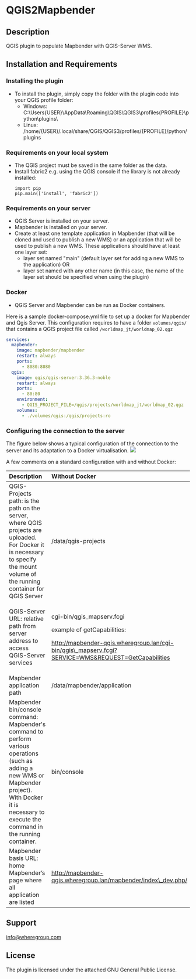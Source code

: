 # QGIS2Mapbender

## Description
QGIS plugin to populate Mapbender with QGIS-Server WMS.

## Installation and Requirements
### Installing the plugin
- To install the plugin, simply copy the folder with the plugin code into your QGIS profile folder:
  - Windows: C:\Users{USER}\AppData\Roaming\QGIS\QGIS3\profiles\{PROFILE}\python\plugins\
  - Linux: /home/{USER}/.local/share/QGIS/QGIS3/profiles/{PROFILE}/python/plugins

### Requirements on your local system
- The QGIS project must be saved in the same folder as the data.
- Install fabric2 e.g. using the QGIS console if the library is not already installed:
  ```
  import pip
  pip.main(['install', 'fabric2'])
  ```
### Requirements on your server
- QGIS Server is installed on your server.
- Mapbender is installed on your server.
- Create at least one template application in Mapbender (that will be cloned and used to publish a new WMS) or an application that will be used to publish a new WMS. These applications should have at least one layer set: 
  - layer set named "main" (default layer set for adding a new WMS to the application) OR 
  - layer set named with any other name (in this case, the name of the layer set should be specified when using the plugin)

### Docker
- QGIS Server and Mapbender can be run as Docker containers.

Here is a sample docker-compose.yml file to set up a docker for Mapbender and Qgis Server.
This configuration requires to have a folder `volumes/qgis/` that contains a QGIS project file called `/worldmap_jt/worldmap_02.qgz`

```yaml
services:
  mapbender:
    image: mapbender/mapbender
    restart: always
    ports:
      - 8080:8080
  qgis:
    image: qgis/qgis-server:3.36.3-noble
    restart: always
    ports:
      - 80:80
    environment:
      - QGIS_PROJECT_FILE=/qgis/projects/worldmap_jt/worldmap_02.qgz
    volumes:
      - ./volumes/qgis:/qgis/projects:ro
```

### Configuring the connection to the server 
The figure below shows a typical configuration of the connection to the server and its adaptation to a Docker virtualisation.
![](C:\prjs\QGIS2Mapbender\QGIS2Mapbender\mapbender_plugin\resources\readme_ex_conf.png)

A few comments on a standard configuration with and without Docker:

|**Description**|**Without Docker**|**With Docker**|
| :--------------------------------------- | :-------------------------- | :-------------------------- |
|QGIS-Projects path: is the path on the server, where QGIS projects are uploaded. For Docker it is necessary to specify the mount volume of the running container for QGIS Server |/data/qgis-projects|{path_to_docker_compose.yml}/volumes/qgis/ for the example above|
|<p>QGIS-Server URL: relative path from server address to access QGIS-Server services</p><p></p><p></p><p></p><p></p>|<p>cgi-bin/qgis\_mapserv.fcgi</p><p></p><p>example of getCapabilities:</p><p>http://mapbender-qgis.wheregroup.lan/cgi-bin/qgis\_mapserv.fcgi?SERVICE=WMS&REQUEST=GetCapabilities</p>|<p>/ows</p><p></p><p>example of getCapabilities:</p><p>http://mb-qgis-docker.wheregroup.lan/ows/?SERVICE=WMS&REQUEST=GetCapabilities </p>|
|Mapbender application path|/data/mapbender/application|{path_to_docker_compose.yml}|
|Mapbender bin/console command: Mapbender's command to perform various operations (such as adding a new WMS or Mapbender project). With Docker it is necessary to execute the command in the running container.|bin/console|docker compose exec mapbender bin/console|
|Mapbender basis URL: home Mapbender’s page where all application are listed|http://mapbender-qgis.wheregroup.lan/mapbender/index\_dev.php/|http://mb-qgis-docker.wheregroup.lan:8080/index.php/ |


## Support
info@wheregroup.com

## License
The plugin is licensed under the attached GNU General Public License.
